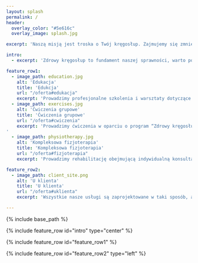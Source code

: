 ```yaml
---
layout: splash
permalink: /
header:
  overlay_color: "#5e616c"
  overlay_image: splash.jpg

excerpt: 'Naszą misją jest troska o Twój kręgosłup. Zajmujemy się zmniejszaniem ryzyka dolegliwości bólowych kręgosłupa, poprawą komfortu pracy siedzącej, a przez to wpływamy na jakość Twojego życia.'

intro:
  - excerpt: 'Zdrowy kręgosłup to fundament naszej sprawności, warto poświęcić mu czas.'

feature_row1:
  - image_path: education.jpg
    alt: 'Edukacja'
    title: 'Edukcja'
    url: "/oferta#edukacja"
    excerpt: 'Prowadzimy profesjonalne szkolenia i warsztaty dotyczące funkcjonowania, profilaktyki schorzeń i higieny kręgosłupa. Uczymy jak poprawnie i efektywnie ćwiczyć, również w warunkach biurowych.'
  - image_path: exercises.jpg
    alt: 'Ćwiczenia grupowe'
    title: 'Ćwiczenia grupowe'
    url: "/oferta#cwiczenia"
    excerpt: 'Prowadzimy ćwiczenia w oparciu o program “Zdrowy kręgosłup” oraz metodę Pilates. Proponowana forma zajęć gimnastycznych ma charakter zarówno profilaktyczny jak i terapeutyczny w zakresie higieny kręgosłupa.
'
  - image_path: physiotherapy.jpg
    alt: 'Kompleksowa fizjoterapia'
    title: 'Kompleksowa fizjoterapia'
    url: "/oferta#fizjoterapia"
    excerpt: 'Prowadzimy rehabilitację obejmującą indywidualną konsultację oraz fachową terapię dostosowaną do potrzeb pacjenta. W zakresie fizjoterapii zajmujemy się całym układem ruchu.'

feature_row2:
  - image_path: client_site.png
    alt: 'U klienta'
    title: 'U klienta'
    url: "/oferta#uklienta"
    excerpt: 'Wszystkie nasze usługi są zaprojektowane w taki sposób, aby mogły być realizowane w siedzibie klienta. Dysponujemy profesjonalnym mobilnym sprzętem do prowadzenia szkoleń, ćwiczeń i fizjoterapii.'

---
```


{% include base_path %}

{% include feature_row id="intro" type="center" %}

{% include feature_row id="feature_row1" %}

{% include feature_row id="feature_row2" type="left" %}
